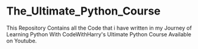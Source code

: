 # The_Ultimate_Python_Course
This Repository Contains all the Code that i have written in my Journey of Learning Python With CodeWithHarry's Ultimate Python Course Available on Youtube.
